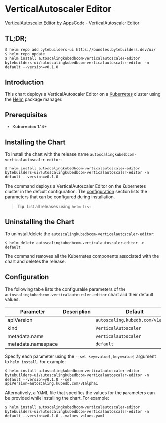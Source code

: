 # VerticalAutoscaler Editor

[VerticalAutoscaler Editor by AppsCode](https://byte.builders) - VerticalAutoscaler Editor

## TL;DR;

```console
$ helm repo add bytebuilders-ui https://bundles.bytebuilders.dev/ui/
$ helm repo update
$ helm install autoscalingkubedbcom-verticalautoscaler-editor bytebuilders-ui/autoscalingkubedbcom-verticalautoscaler-editor -n default --version=v0.1.0
```

## Introduction

This chart deploys a VerticalAutoscaler Editor on a [Kubernetes](http://kubernetes.io) cluster using the [Helm](https://helm.sh) package manager.

## Prerequisites

- Kubernetes 1.14+

## Installing the Chart

To install the chart with the release name `autoscalingkubedbcom-verticalautoscaler-editor`:

```console
$ helm install autoscalingkubedbcom-verticalautoscaler-editor bytebuilders-ui/autoscalingkubedbcom-verticalautoscaler-editor -n default --version=v0.1.0
```

The command deploys a VerticalAutoscaler Editor on the Kubernetes cluster in the default configuration. The [configuration](#configuration) section lists the parameters that can be configured during installation.

> **Tip**: List all releases using `helm list`

## Uninstalling the Chart

To uninstall/delete the `autoscalingkubedbcom-verticalautoscaler-editor`:

```console
$ helm delete autoscalingkubedbcom-verticalautoscaler-editor -n default
```

The command removes all the Kubernetes components associated with the chart and deletes the release.

## Configuration

The following table lists the configurable parameters of the `autoscalingkubedbcom-verticalautoscaler-editor` chart and their default values.

|     Parameter      | Description |              Default              |
|--------------------|-------------|-----------------------------------|
| apiVersion         |             | `autoscaling.kubedb.com/v1alpha1` |
| kind               |             | `VerticalAutoscaler`              |
| metadata.name      |             | `verticalautoscaler`              |
| metadata.namespace |             | `default`                         |


Specify each parameter using the `--set key=value[,key=value]` argument to `helm install`. For example:

```console
$ helm install autoscalingkubedbcom-verticalautoscaler-editor bytebuilders-ui/autoscalingkubedbcom-verticalautoscaler-editor -n default --version=v0.1.0 --set apiVersion=autoscaling.kubedb.com/v1alpha1
```

Alternatively, a YAML file that specifies the values for the parameters can be provided while
installing the chart. For example:

```console
$ helm install autoscalingkubedbcom-verticalautoscaler-editor bytebuilders-ui/autoscalingkubedbcom-verticalautoscaler-editor -n default --version=v0.1.0 --values values.yaml
```
